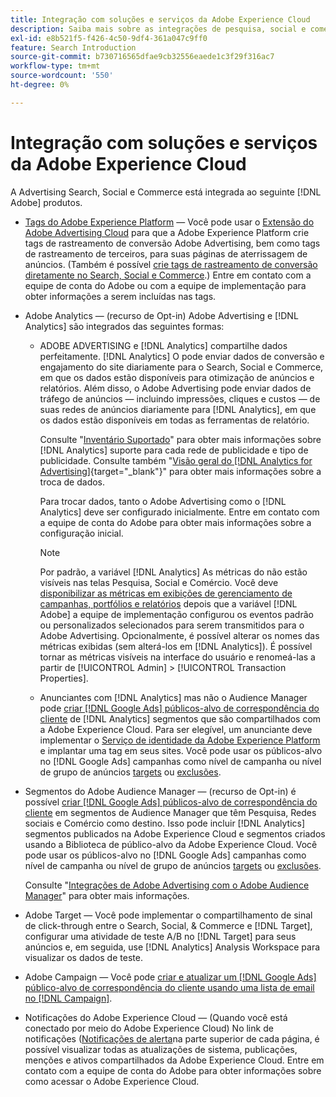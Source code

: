 ```yaml
---
title: Integração com soluções e serviços da Adobe Experience Cloud
description: Saiba mais sobre as integrações de pesquisa, social e comércio com as soluções e os serviços da Adobe Experience Cloud.
exl-id: e8b521f5-f426-4c50-9df4-361a047c9ff0
feature: Search Introduction
source-git-commit: b730716565dfae9cb32556eaede1c3f29f316ac7
workflow-type: tm+mt
source-wordcount: '550'
ht-degree: 0%

---
```


# Integração com soluções e serviços da Adobe Experience Cloud

A Advertising Search, Social e Commerce está integrada ao seguinte [!DNL Adobe] produtos.

* [Tags do Adobe Experience Platform](https://experienceleague.adobe.com/docs/experience-platform/tags/extensions/client/overview.html) — Você pode usar o [Extensão do Adobe Advertising Cloud](https://exchange.adobe.com/apps/ec/100155) para que a Adobe Experience Platform crie tags de rastreamento de conversão Adobe Advertising, bem como tags de rastreamento de terceiros, para suas páginas de aterrissagem de anúncios. (Também é possível [crie tags de rastreamento de conversão diretamente no Search, Social e Commerce](/help/search-social-commerce/tools/conversion-tag-generate.md).) Entre em contato com a equipe de conta do Adobe ou com a equipe de implementação para obter informações a serem incluídas nas tags.

* Adobe Analytics — (recurso de Opt-in) Adobe Advertising e [!DNL Analytics] são integrados das seguintes formas:

   * ADOBE ADVERTISING e [!DNL Analytics] compartilhe dados perfeitamente. [!DNL Analytics] O pode enviar dados de conversão e engajamento do site diariamente para o Search, Social e Commerce, em que os dados estão disponíveis para otimização de anúncios e relatórios. Além disso, o Adobe Advertising pode enviar dados de tráfego de anúncios — incluindo impressões, cliques e custos — de suas redes de anúncios diariamente para [!DNL Analytics], em que os dados estão disponíveis em todas as ferramentas de relatório.

     Consulte &quot;[Inventário Suportado](/help/search-social-commerce/introduction/supported-inventory.md)&quot; para obter mais informações sobre [!DNL Analytics] suporte para cada rede de publicidade e tipo de publicidade. Consulte também &quot;[Visão geral do [!DNL Analytics for Advertising]](https://experienceleague.adobe.com/docs/advertising/integrations/analytics/overview.html){target="_blank"}&quot; para obter mais informações sobre a troca de dados.

     Para trocar dados, tanto o Adobe Advertising como o [!DNL Analytics] deve ser configurado inicialmente. Entre em contato com a equipe de conta do Adobe para obter mais informações sobre a configuração inicial.

     >[!NOTE]
     >
     >Por padrão, a variável [!DNL Analytics] As métricas do não estão visíveis nas telas Pesquisa, Social e Comércio. Você deve [disponibilizar as métricas em exibições de gerenciamento de campanhas, portfólios e relatórios](/help/search-social-commerce/admin/transaction-properties/transaction-property-about.md) depois que a variável [!DNL Adobe] a equipe de implementação configurou os eventos padrão ou personalizados selecionados para serem transmitidos para o Adobe Advertising. Opcionalmente, é possível alterar os nomes das métricas exibidas (sem alterá-los em [!DNL Analytics]). É possível tornar as métricas visíveis na interface do usuário e renomeá-las a partir de [!UICONTROL Admin] > [!UICONTROL Transaction Properties].

   * Anunciantes com [!DNL Analytics] mas não o Audience Manager pode [criar [!DNL Google Ads] públicos-alvo de correspondência do cliente](/help/search-social-commerce/campaign-management/campaigns/google-audience-from-adobe-audience.md) de [!DNL Analytics] segmentos que são compartilhados com a Adobe Experience Cloud. Para ser elegível, um anunciante deve implementar o [Serviço de identidade da Adobe Experience Platform](https://experienceleague.adobe.com/docs/id-service/using/home.html) e implantar uma tag em seus sites. Você pode usar os públicos-alvo no [!DNL Google Ads] campanhas como nível de campanha ou nível de grupo de anúncios [targets](/help/search-social-commerce/campaign-management/campaigns/audience-targets-manage.md) ou [exclusões](/help/search-social-commerce/campaign-management/campaigns/audience-exclusions-manage.md).

* Segmentos do Adobe Audience Manager — (recurso de Opt-in) é possível [criar [!DNL Google Ads] públicos-alvo de correspondência do cliente](/help/search-social-commerce/campaign-management/campaigns/google-audience-from-adobe-audience.md) em segmentos de Audience Manager que têm Pesquisa, Redes sociais e Comércio como destino. Isso pode incluir [!DNL Analytics] segmentos publicados na Adobe Experience Cloud e segmentos criados usando a Biblioteca de público-alvo da Adobe Experience Cloud. Você pode usar os públicos-alvo no [!DNL Google Ads] campanhas como nível de campanha ou nível de grupo de anúncios [targets](/help/search-social-commerce/campaign-management/campaigns/audience-targets-manage.md) ou [exclusões](/help/search-social-commerce/campaign-management/campaigns/audience-exclusions-manage.md).

  Consulte &quot;[Integrações de Adobe Advertising com o Adobe Audience Manager](https://experienceleague.adobe.com/docs/advertising/integrations/audience-manager/overview.html)&quot; para obter mais informações.

* Adobe Target — Você pode implementar o compartilhamento de sinal de click-through entre o Search, Social, &amp; Commerce e [!DNL Target], configurar uma atividade de teste A/B no [!DNL Target] para seus anúncios e, em seguida, use [!DNL Analytics] Analysis Workspace para visualizar os dados de teste.

* Adobe Campaign — Você pode [criar e atualizar um [!DNL Google Ads] público-alvo de correspondência do cliente usando uma lista de email no [!DNL Campaign]](/help/search-social-commerce/campaign-management/campaigns/google-audience-from-campaign-email-list.md).

* Notificações do Adobe Experience Cloud — (Quando você está conectado por meio do Adobe Experience Cloud) No link de notificações ([Notificações de alerta](/help/search-social-commerce/assets/notifications-panel.png "Notificações de alerta")na parte superior de cada página, é possível visualizar todas as atualizações de sistema, publicações, menções e ativos compartilhados da Adobe Experience Cloud. Entre em contato com a equipe de conta do Adobe para obter informações sobre como acessar o Adobe Experience Cloud.

